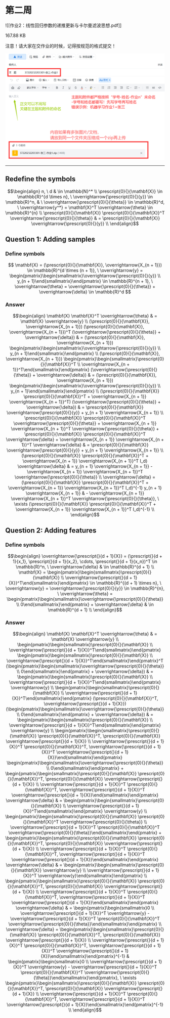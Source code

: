 <!--
第二周

作业2：线性回归参数的递推更新与卡尔曼滤波思想.pdf
-->
# 第二周

![[作业2：线性回归参数的递推更新与卡尔曼滤波思想.pdf]]

167.88 KB

注意！请大家在交作业的时候，记得按规范的格式提交！

<!--
![](http://p.qpic.cn/homework/0/hw_h_1mbr6utdgq68sc068c11bf3f0bbf/)
-->
![](Assets/hw_h_1mbr6utdgq68sc068c11bf3f0bbf.png)

---

## Redefine the symbols
$$\begin{align}
n, \ d & \in \mathbb{N}^* \\
\prescript{0}{}{\mathbf{X}} \in \mathbb{R}^{d \times n}, \ \overrightarrow{\prescript{0}{}{y}} \in \mathbb{R}^n, & \ \overrightarrow{\prescript{0}{}{\theta}} \in \mathbb{R}^d, \ \overrightarrow{y^*} = \mathbf{X}^T \overrightarrow{\theta} \in \mathbb{R}^{n} \\
\prescript{0}{}{\mathbf{X}} \prescript{0}{}{\mathbf{X}}^T \overrightarrow{\prescript{0}{}{\theta}} & = \prescript{0}{}{\mathbf{X}} \overrightarrow{\prescript{0}{}{y}} \\
\end{align}$$
## Question 1: Adding samples
### Define symbols
$$
\mathbf{X} = (\prescript{0}{}{\mathbf{X}}, \overrightarrow{X_{n + 1}}) \in \mathbb{R}^{d \times (n + 1)}, \ \overrightarrow{y} = \begin{pmatrix}\begin{smallmatrix}\overrightarrow{\prescript{0}{}{y}} \\ y_{n + 1}\end{smallmatrix}\end{pmatrix} \in \mathbb{R}^{n + 1}, \ \overrightarrow{\theta} = \overrightarrow{\prescript{0}{}{\theta}} + \overrightarrow{\delta} \in \mathbb{R}^d
$$

### Answer
$$\begin{align}
\mathbf{X} \mathbf{X}^T \overrightarrow{\theta} & = \mathbf{X} \overrightarrow{y} \\
(\prescript{0}{}{\mathbf{X}}, \overrightarrow{X_{n + 1}}) (\prescript{0}{}{\mathbf{X}}, \overrightarrow{X_{n + 1}})^T (\overrightarrow{\prescript{0}{}{\theta}} + \overrightarrow{\delta}) & = (\prescript{0}{}{\mathbf{X}}, \overrightarrow{X_{n + 1}}) \begin{pmatrix}\begin{smallmatrix}\overrightarrow{\prescript{0}{}{y}} \\ y_{n + 1}\end{smallmatrix}\end{pmatrix} \\
(\prescript{0}{}{\mathbf{X}}, \overrightarrow{X_{n + 1}}) \begin{pmatrix}\begin{smallmatrix}\prescript{0}{}{\mathbf{X}}^T \\ \overrightarrow{X_{n + 1}}^T\end{smallmatrix}\end{pmatrix} (\overrightarrow{\prescript{0}{}{\theta}} + \overrightarrow{\delta}) & = (\prescript{0}{}{\mathbf{X}}, \overrightarrow{X_{n + 1}}) \begin{pmatrix}\begin{smallmatrix}\overrightarrow{\prescript{0}{}{y}} \\ y_{n + 1}\end{smallmatrix}\end{pmatrix} \\
(\prescript{0}{}{\mathbf{X}} \prescript{0}{}{\mathbf{X}}^T + \overrightarrow{X_{n + 1}} \overrightarrow{X_{n + 1}}^T) (\overrightarrow{\prescript{0}{}{\theta}} + \overrightarrow{\delta}) & = \prescript{0}{}{\mathbf{X}} \overrightarrow{\prescript{0}{}{y}} + y_{n + 1} \overrightarrow{X_{n + 1}} \\
\prescript{0}{}{\mathbf{X}} \prescript{0}{}{\mathbf{X}}^T \overrightarrow{\prescript{0}{}{\theta}} + \overrightarrow{X_{n + 1}} \overrightarrow{X_{n + 1}}^T \overrightarrow{\prescript{0}{}{\theta}} + \prescript{0}{}{\mathbf{X}} \prescript{0}{}{\mathbf{X}}^T \overrightarrow{\delta} + \overrightarrow{X_{n + 1}} \overrightarrow{X_{n + 1}}^T \overrightarrow{\delta} & = \prescript{0}{}{\mathbf{X}} \overrightarrow{\prescript{0}{}{y}} + y_{n + 1} \overrightarrow{X_{n + 1}} \\
(\prescript{0}{}{\mathbf{X}} \prescript{0}{}{\mathbf{X}}^T + \overrightarrow{X_{n + 1}} \overrightarrow{X_{n + 1}}^T I_d) \overrightarrow{\delta} & = y_{n + 1} \overrightarrow{X_{n + 1}} - \overrightarrow{X_{n + 1}} \overrightarrow{X_{n + 1}}^T \overrightarrow{\prescript{0}{}{\theta}} \\
\overrightarrow{\delta} = (\prescript{0}{}{\mathbf{X}} \prescript{0}{}{\mathbf{X}}^T + \overrightarrow{X_{n + 1}} \overrightarrow{X_{n + 1}}^T I_d)^{-1} y_{n + 1} \overrightarrow{X_{n + 1}} & - \overrightarrow{X_{n + 1}} \overrightarrow{X_{n + 1}}^T \overrightarrow{\prescript{0}{}{\theta}}, \ \exists (\prescript{0}{}{\mathbf{X}} \prescript{0}{}{\mathbf{X}}^T + \overrightarrow{X_{n + 1}} \overrightarrow{X_{n + 1}}^T I_d)^{-1} \\
\end{align}$$

## Question 2: Adding features
### Define symbols
$$\begin{align}
\overrightarrow{\prescript{}{d + 1}{X}} = (\prescript{}{d + 1}{x_1}, \prescript{}{d + 1}{x_2}, \cdots, \prescript{}{d + 1}{x_n})^T \in \mathbb{R}^n, \ \overrightarrow{\delta} & \in \mathbb{R}^{d + 1} \\
\mathbf{X} = \begin{pmatrix}\begin{smallmatrix}\prescript{0}{}{\mathbf{X}} \\ \overrightarrow{\prescript{}{d + 1}{X}}^T\end{smallmatrix}\end{pmatrix} \in \mathbb{R}^{(d + 1) \times n}, \ \overrightarrow{y} = \overrightarrow{\prescript{0}{}{y}} \in \mathbb{R}^{n}, \ \overrightarrow{\theta} = \begin{pmatrix}\begin{smallmatrix}\overrightarrow{\prescript{0}{}{\theta}} \\ 0\end{smallmatrix}\end{pmatrix} + \overrightarrow{\delta} & \in \mathbb{R}^{d + 1} \\
\end{align}$$

### Answer
$$\begin{align}
\mathbf{X} \mathbf{X}^T \overrightarrow{\theta} & = \mathbf{X} \overrightarrow{y} \\
\begin{pmatrix}\begin{smallmatrix}\prescript{0}{}{\mathbf{X}} \\ \overrightarrow{\prescript{}{d + 1}{X}}^T\end{smallmatrix}\end{pmatrix} \begin{pmatrix}\begin{smallmatrix}\prescript{0}{}{\mathbf{X}} \\ \overrightarrow{\prescript{}{d + 1}{X}}^T\end{smallmatrix}\end{pmatrix}^T (\begin{pmatrix}\begin{smallmatrix}\overrightarrow{\prescript{0}{}{\theta}} \\ 0\end{smallmatrix}\end{pmatrix} + \overrightarrow{\delta}) & = \begin{pmatrix}\begin{smallmatrix}\prescript{0}{}{\mathbf{X}} \\ \overrightarrow{\prescript{}{d + 1}{X}}^T\end{smallmatrix}\end{pmatrix} \overrightarrow{y} \\
\begin{pmatrix}\begin{smallmatrix}\prescript{0}{}{\mathbf{X}} \\ \overrightarrow{\prescript{}{d + 1}{X}}^T\end{smallmatrix}\end{pmatrix} (\prescript{0}{}{\mathbf{X}}^T, \overrightarrow{\prescript{}{d + 1}{X}}) (\begin{pmatrix}\begin{smallmatrix}\overrightarrow{\prescript{0}{}{\theta}} \\ 0\end{smallmatrix}\end{pmatrix} + \overrightarrow{\delta}) & = \begin{pmatrix}\begin{smallmatrix}\prescript{0}{}{\mathbf{X}} \\ \overrightarrow{\prescript{}{d + 1}{X}}^T\end{smallmatrix}\end{pmatrix} \overrightarrow{y} \\
\begin{pmatrix}\begin{smallmatrix}\prescript{0}{}{\mathbf{X}} \prescript{0}{}{\mathbf{X}}^T, \prescript{0}{}{\mathbf{X}} \overrightarrow{\prescript{}{d + 1}{X}} \\ \overrightarrow{\prescript{}{d + 1}{X}}^T \prescript{0}{}{\mathbf{X}}^T, \overrightarrow{\prescript{}{d + 1}{X}}^T \overrightarrow{\prescript{}{d + 1}{X}}\end{smallmatrix}\end{pmatrix} \begin{pmatrix}\begin{smallmatrix}\overrightarrow{\prescript{0}{}{\theta}} \\ 0\end{smallmatrix}\end{pmatrix} + \begin{pmatrix}\begin{smallmatrix}\prescript{0}{}{\mathbf{X}} \prescript{0}{}{\mathbf{X}}^T, \prescript{0}{}{\mathbf{X}} \overrightarrow{\prescript{}{d + 1}{X}} \\ \overrightarrow{\prescript{}{d + 1}{X}}^T \prescript{0}{}{\mathbf{X}}^T, \overrightarrow{\prescript{}{d + 1}{X}}^T \overrightarrow{\prescript{}{d + 1}{X}}\end{smallmatrix}\end{pmatrix} \overrightarrow{\delta} & = \begin{pmatrix}\begin{smallmatrix}\prescript{0}{}{\mathbf{X}} \\ \overrightarrow{\prescript{}{d + 1}{X}}^T\end{smallmatrix}\end{pmatrix} \overrightarrow{y} \\
\begin{pmatrix}\begin{smallmatrix}\prescript{0}{}{\mathbf{X}} \prescript{0}{}{\mathbf{X}}^T \overrightarrow{\prescript{0}{}{\theta}} \\ \overrightarrow{\prescript{}{d + 1}{X}}^T \prescript{0}{}{\mathbf{X}}^T \overrightarrow{\prescript{0}{}{\theta}}\end{smallmatrix}\end{pmatrix} + \begin{pmatrix}\begin{smallmatrix}\prescript{0}{}{\mathbf{X}} \prescript{0}{}{\mathbf{X}}^T, \prescript{0}{}{\mathbf{X}} \overrightarrow{\prescript{}{d + 1}{X}} \\ \overrightarrow{\prescript{}{d + 1}{X}}^T \prescript{0}{}{\mathbf{X}}^T, \overrightarrow{\prescript{}{d + 1}{X}}^T \overrightarrow{\prescript{}{d + 1}{X}}\end{smallmatrix}\end{pmatrix} \overrightarrow{\delta} & = \begin{pmatrix}\begin{smallmatrix}\prescript{0}{}{\mathbf{X}} \overrightarrow{y} \\ \overrightarrow{\prescript{}{d + 1}{X}}^T \overrightarrow{y}\end{smallmatrix}\end{pmatrix} \\
\begin{pmatrix}\begin{smallmatrix}\prescript{0}{}{\mathbf{X}} \prescript{0}{}{\mathbf{X}}^T, \prescript{0}{}{\mathbf{X}} \overrightarrow{\prescript{}{d + 1}{X}} \\ \overrightarrow{\prescript{}{d + 1}{X}}^T \prescript{0}{}{\mathbf{X}}^T, \overrightarrow{\prescript{}{d + 1}{X}}^T \overrightarrow{\prescript{}{d + 1}{X}}\end{smallmatrix}\end{pmatrix} \overrightarrow{\delta} & = \begin{pmatrix}\begin{smallmatrix}0 \\ \overrightarrow{\prescript{}{d + 1}{X}}^T \overrightarrow{y} - \overrightarrow{\prescript{}{d + 1}{X}}^T \prescript{0}{}{\mathbf{X}}^T \overrightarrow{\prescript{0}{}{\theta}}\end{smallmatrix}\end{pmatrix} \\
\overrightarrow{\delta} = \begin{pmatrix}\begin{smallmatrix}\prescript{0}{}{\mathbf{X}} \prescript{0}{}{\mathbf{X}}^T, \prescript{0}{}{\mathbf{X}} \overrightarrow{\prescript{}{d + 1}{X}} \\ \overrightarrow{\prescript{}{d + 1}{X}}^T \prescript{0}{}{\mathbf{X}}^T, \overrightarrow{\prescript{}{d + 1}{X}}^T \overrightarrow{\prescript{}{d + 1}{X}}\end{smallmatrix}\end{pmatrix}^{-1} & \begin{pmatrix}\begin{smallmatrix}0 \\ \overrightarrow{\prescript{}{d + 1}{X}}^T \overrightarrow{y} - \overrightarrow{\prescript{}{d + 1}{X}}^T \prescript{0}{}{\mathbf{X}}^T \overrightarrow{\prescript{0}{}{\theta}}\end{smallmatrix}\end{pmatrix}, \ \exists \begin{pmatrix}\begin{smallmatrix}\prescript{0}{}{\mathbf{X}} \prescript{0}{}{\mathbf{X}}^T, \prescript{0}{}{\mathbf{X}} \overrightarrow{\prescript{}{d + 1}{X}} \\ \overrightarrow{\prescript{}{d + 1}{X}}^T \prescript{0}{}{\mathbf{X}}^T, \overrightarrow{\prescript{}{d + 1}{X}}^T \overrightarrow{\prescript{}{d + 1}{X}}\end{smallmatrix}\end{pmatrix}^{-1} \\
\end{align}$$

